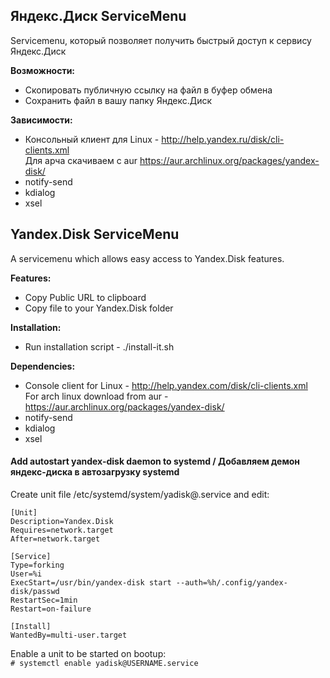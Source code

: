 Яндекс.Диск ServiceMenu 
-------------------------
Servicemenu, который позволяет получить быстрый доступ к сервису Яндекс.Диск

**Возможности:**
* Скопировать публичную ссылку на файл в буфер обмена
* Сохранить файл в вашу папку Яндекс.Диск

**Зависимости:**
* Консольный клиент для Linux - http://help.yandex.ru/disk/cli-clients.xml
<br/>Для арча скачиваем с aur https://aur.archlinux.org/packages/yandex-disk/
* notify-send
* kdialog
* xsel


Yandex.Disk ServiceMenu
-----------------------
A servicemenu which allows easy access to Yandex.Disk features.

**Features:**
* Copy Public URL to clipboard
* Copy file to your Yandex.Disk folder

**Installation:**
* Run installation script - ./install-it.sh

**Dependencies:**
* Console client for Linux - http://help.yandex.com/disk/cli-clients.xml
<br/>For arch linux download from aur - https://aur.archlinux.org/packages/yandex-disk/
* notify-send
* kdialog
* xsel

#### Add autostart yandex-disk daemon to systemd / Добавляем демон яндекс-диска в автозагрузку systemd

Create unit file /etc/systemd/system/yadisk@.service and edit:

```
[Unit]
Description=Yandex.Disk
Requires=network.target
After=network.target

[Service]
Type=forking
User=%i
ExecStart=/usr/bin/yandex-disk start --auth=%h/.config/yandex-disk/passwd
RestartSec=1min
Restart=on-failure

[Install]
WantedBy=multi-user.target
```

Enable a unit to be started on bootup: <br/>
```# systemctl enable yadisk@USERNAME.service ```
